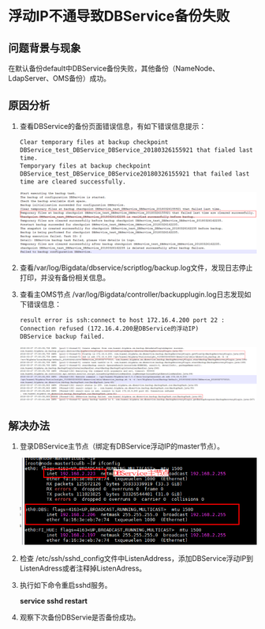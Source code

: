 # 浮动IP不通导致DBService备份失败<a name="ZH-CN_TOPIC_0185002832"></a>

## 问题背景与现象<a name="zh-cn_topic_0167274756_sd64242caa665405798481482f49ab0ee"></a>

在默认备份default中DBService备份失败，其他备份（NameNode、LdapServer、OMS备份）成功。

## 原因分析<a name="zh-cn_topic_0167274756_s4871ca6d7a6b47b1a0f8266b84631f32"></a>

1.  查看DBService的备份页面错误信息，有如下错误信息提示：

    ```
    Clear temporary files at backup checkpoint DBService_test_DBService_DBService_20180326155921 that fialed last time.
    Temporyary files at backup checkpoint DBService_test_DBService_DBService20180326155921 that failed last time are cleared successfully.
    ```

    ![](figures/zh-cn_image_0167275578.png)

2.  查看/var/log/Bigdata/dbservice/scriptlog/backup.log文件，发现日志停止打印，并没有备份相关信息。
3.  查看主OMS节点 /var/log/Bigdata/controller/backupplugin.log日志发现如下错误信息：

    ```
    result error is ssh:connect to host 172.16.4.200 port 22 : Connection refused (172.16.4.200是DBService的浮动IP)
    DBService backup failed.
    ```

    ![](figures/zh-cn_image_0167274801.png)


## 解决办法<a name="zh-cn_topic_0167274756_section208703200573"></a>

1.  登录DBService主节点（绑定有DBService浮动IP的master节点）。

    ![](figures/zh-cn_image_0185010244.png)

2.  检查 /etc/ssh/sshd\_config文件中ListenAddress，添加DBService浮动IP到ListenAdress或者注释掉ListenAdress。
3.  执行如下命令重启sshd服务。

    **service sshd restart**

4.  观察下次备份DBServie是否备份成功。

